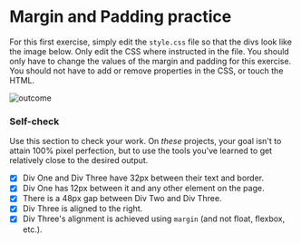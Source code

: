 # Margin and Padding practice

For this first exercise, simply edit the `style.css` file so that the divs look like the image below. Only edit the CSS where instructed in the file. You should only have to change the values of the margin and padding for this exercise. You should not have to add or remove properties in the CSS, or touch the HTML.

![outcome](./desired-outcome.png)

### Self-check

Use this section to check your work. On _these_ projects, your goal isn't to attain 100% pixel perfection, but to use the tools you've learned to get relatively close to the desired output.

-   [x] Div One and Div Three have 32px between their text and border.
-   [x] Div One has 12px between it and any other element on the page.
-   [x] There is a 48px gap between Div Two and Div Three.
-   [x] Div Three is aligned to the right.
-   [x] Div Three's alignment is achieved using `margin` (and not float, flexbox, etc.).
